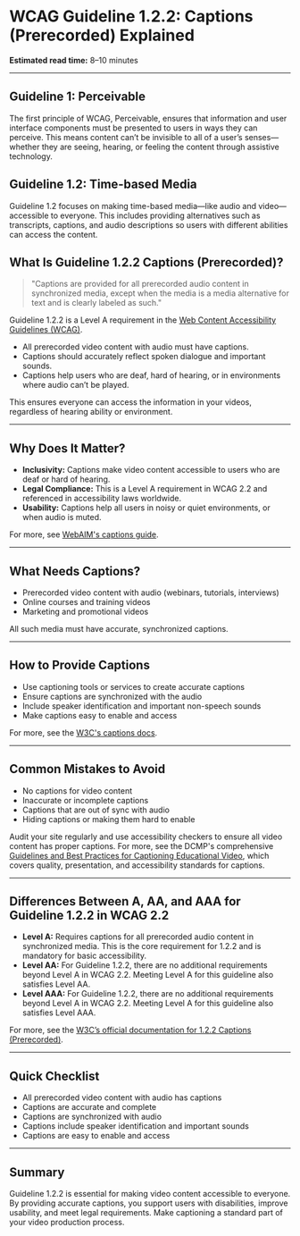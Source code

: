<!--
title: 1.2.2 - Captions (Prerecorded)
series: Making the Web Accessible for All
description: A practical guide to WCAG Guideline 1.2.2 (Captions, Prerecorded)—what it means, why it matters, and how to make video content accessible with captions.
keywords: wcag 1.2.2, captions, video accessibility, accessibility, web standards, digital inclusion, subtitles
image: WCAG-Series-1.2.2.png
imageAlt: Blue text on yellow background saying, "Web Content Accessibiilty Guiedlines (WCAG) 1.2.2 Explained, Captions (Prerecorded)"
status: published
date: 2025-07-01
excerpt: This guideline ensures prerecorded video content is accessible with captions.
next: /wcag/WCAG-Guideline-1-2-3-Audio-Description-Media-Alternative-Explained, Guideline 1.2.3 - Audio Description or Media Alternative (Prerecorded)
previous: /wcag/WCAG-Guideline-1-2-1-Audio-Video-Prerecorded-Explained, Guideline 1.2.1 - Audio-only and Video-only (Prerecorded)
-->

# **WCAG Guideline 1.2.2: Captions (Prerecorded) Explained**

**Estimated read time:** 8–10 minutes

---

## **Guideline 1: Perceivable**

The first principle of WCAG, Perceivable, ensures that information and user interface components must be presented to users in ways they can perceive. This means content can’t be invisible to all of a user’s senses—whether they are seeing, hearing, or feeling the content through assistive technology.

## **Guideline 1.2: Time-based Media**

Guideline 1.2 focuses on making time-based media—like audio and video—accessible to everyone. This includes providing alternatives such as transcripts, captions, and audio descriptions so users with different abilities can access the content.

## **What Is Guideline 1.2.2 Captions (Prerecorded)?**

> "Captions are provided for all prerecorded audio content in synchronized media, except when the media is a media alternative for text and is clearly labeled as such."

Guideline 1.2.2 is a Level A requirement in the [Web Content Accessibility Guidelines (WCAG)](https://www.w3.org/WAI/WCAG22/quickref/#captions-prerecorded).

- All prerecorded video content with audio must have captions.
- Captions should accurately reflect spoken dialogue and important sounds.
- Captions help users who are deaf, hard of hearing, or in environments where audio can’t be played.

This ensures everyone can access the information in your videos, regardless of hearing ability or environment.

---

## **Why Does It Matter?**

- **Inclusivity:** Captions make video content accessible to users who are deaf or hard of hearing.
- **Legal Compliance:** This is a Level A requirement in WCAG 2.2 and referenced in accessibility laws worldwide.
- **Usability:** Captions help all users in noisy or quiet environments, or when audio is muted.

For more, see [WebAIM's captions guide](https://webaim.org/techniques/captions/).

---

## **What Needs Captions?**

- Prerecorded video content with audio (webinars, tutorials, interviews)
- Online courses and training videos
- Marketing and promotional videos

All such media must have accurate, synchronized captions.

---

## **How to Provide Captions**

- Use captioning tools or services to create accurate captions
- Ensure captions are synchronized with the audio
- Include speaker identification and important non-speech sounds
- Make captions easy to enable and access

For more, see the [W3C's captions docs](https://www.w3.org/WAI/WCAG22/Understanding/captions-prerecorded.html).

---

## **Common Mistakes to Avoid**

- No captions for video content
- Inaccurate or incomplete captions
- Captions that are out of sync with audio
- Hiding captions or making them hard to enable

Audit your site regularly and use accessibility checkers to ensure all video content has proper captions. For more, see the DCMP's comprehensive [Guidelines and Best Practices for Captioning Educational Video](https://dcmp.org/learn/captioningkey), which covers quality, presentation, and accessibility standards for captions.

---

## **Differences Between A, AA, and AAA for Guideline 1.2.2 in WCAG 2.2**

- **Level A:** Requires captions for all prerecorded audio content in synchronized media. This is the core requirement for 1.2.2 and is mandatory for basic accessibility.
- **Level AA:** For Guideline 1.2.2, there are no additional requirements beyond Level A in WCAG 2.2. Meeting Level A for this guideline also satisfies Level AA.
- **Level AAA:** For Guideline 1.2.2, there are no additional requirements beyond Level A in WCAG 2.2. Meeting Level A for this guideline also satisfies Level AAA.

For more, see the [W3C’s official documentation for 1.2.2 Captions (Prerecorded)](https://www.w3.org/WAI/WCAG22/Understanding/captions-prerecorded.html).

---

## **Quick Checklist**

- All prerecorded video content with audio has captions
- Captions are accurate and complete
- Captions are synchronized with audio
- Captions include speaker identification and important sounds
- Captions are easy to enable and access

---

## **Summary**

Guideline 1.2.2 is essential for making video content accessible to everyone. By providing accurate captions, you support users with disabilities, improve usability, and meet legal requirements. Make captioning a standard part of your video production process.
